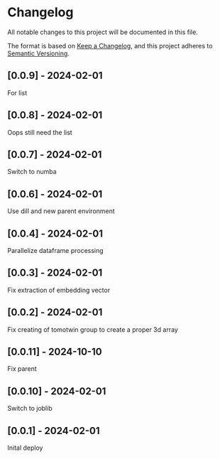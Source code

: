 # Changelog
All notable changes to this project will be documented in this file.

The format is based on [Keep a Changelog](https://keepachangelog.com/en/1.0.0/),
and this project adheres to [Semantic Versioning](https://semver.org/spec/v2.0.0.html).

## [0.0.9] - 2024-02-01
For list

## [0.0.8] - 2024-02-01
Oops still need the list

## [0.0.7] - 2024-02-01
Switch to numba

## [0.0.6] - 2024-02-01
Use dill and new parent environment

## [0.0.4] - 2024-02-01
Parallelize dataframe processing

## [0.0.3] - 2024-02-01
Fix extraction of embedding vector

## [0.0.2] - 2024-02-01
Fix creating of tomotwin group to create a proper 3d array

## [0.0.11] - 2024-10-10
Fix parent

## [0.0.10] - 2024-02-01
Switch to joblib

## [0.0.1] - 2024-02-01
Inital deploy
